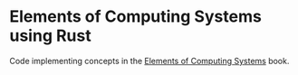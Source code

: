 # Elements of Computing Systems using Rust

Code implementing concepts in the [Elements of Computing Systems](https://www.nand2tetris.org/book) book.